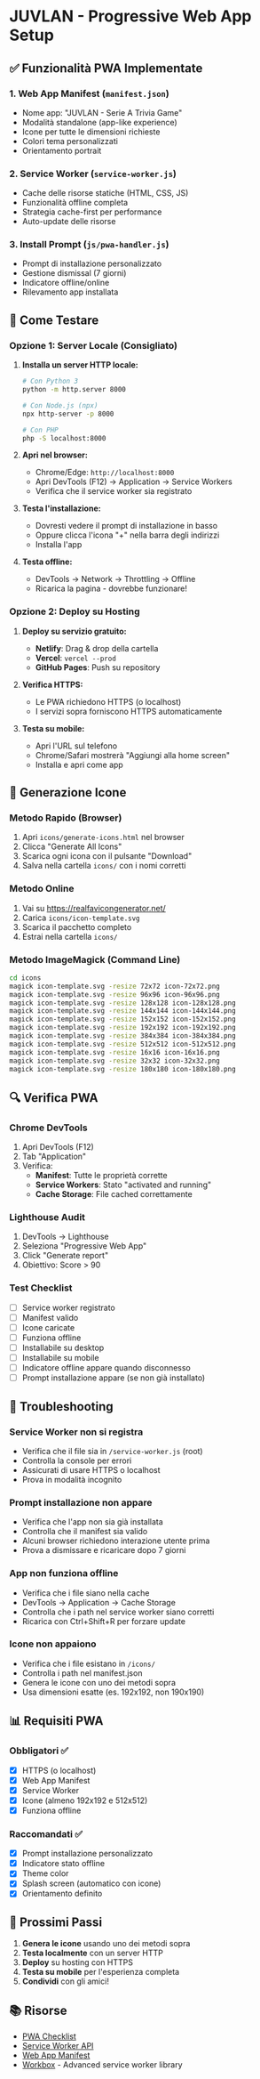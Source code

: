 # JUVLAN - Progressive Web App Setup

## ✅ Funzionalità PWA Implementate

### 1. Web App Manifest (`manifest.json`)
- Nome app: "JUVLAN - Serie A Trivia Game"
- Modalità standalone (app-like experience)
- Icone per tutte le dimensioni richieste
- Colori tema personalizzati
- Orientamento portrait

### 2. Service Worker (`service-worker.js`)
- Cache delle risorse statiche (HTML, CSS, JS)
- Funzionalità offline completa
- Strategia cache-first per performance
- Auto-update delle risorse

### 3. Install Prompt (`js/pwa-handler.js`)
- Prompt di installazione personalizzato
- Gestione dismissal (7 giorni)
- Indicatore offline/online
- Rilevamento app installata

## 🚀 Come Testare

### Opzione 1: Server Locale (Consigliato)

1. **Installa un server HTTP locale:**
   ```bash
   # Con Python 3
   python -m http.server 8000
   
   # Con Node.js (npx)
   npx http-server -p 8000
   
   # Con PHP
   php -S localhost:8000
   ```

2. **Apri nel browser:**
   - Chrome/Edge: `http://localhost:8000`
   - Apri DevTools (F12) → Application → Service Workers
   - Verifica che il service worker sia registrato

3. **Testa l'installazione:**
   - Dovresti vedere il prompt di installazione in basso
   - Oppure clicca l'icona "+" nella barra degli indirizzi
   - Installa l'app

4. **Testa offline:**
   - DevTools → Network → Throttling → Offline
   - Ricarica la pagina - dovrebbe funzionare!

### Opzione 2: Deploy su Hosting

1. **Deploy su servizio gratuito:**
   - **Netlify**: Drag & drop della cartella
   - **Vercel**: `vercel --prod`
   - **GitHub Pages**: Push su repository

2. **Verifica HTTPS:**
   - Le PWA richiedono HTTPS (o localhost)
   - I servizi sopra forniscono HTTPS automaticamente

3. **Testa su mobile:**
   - Apri l'URL sul telefono
   - Chrome/Safari mostrerà "Aggiungi alla home screen"
   - Installa e apri come app

## 📱 Generazione Icone

### Metodo Rapido (Browser)
1. Apri `icons/generate-icons.html` nel browser
2. Clicca "Generate All Icons"
3. Scarica ogni icona con il pulsante "Download"
4. Salva nella cartella `icons/` con i nomi corretti

### Metodo Online
1. Vai su https://realfavicongenerator.net/
2. Carica `icons/icon-template.svg`
3. Scarica il pacchetto completo
4. Estrai nella cartella `icons/`

### Metodo ImageMagick (Command Line)
```bash
cd icons
magick icon-template.svg -resize 72x72 icon-72x72.png
magick icon-template.svg -resize 96x96 icon-96x96.png
magick icon-template.svg -resize 128x128 icon-128x128.png
magick icon-template.svg -resize 144x144 icon-144x144.png
magick icon-template.svg -resize 152x152 icon-152x152.png
magick icon-template.svg -resize 192x192 icon-192x192.png
magick icon-template.svg -resize 384x384 icon-384x384.png
magick icon-template.svg -resize 512x512 icon-512x512.png
magick icon-template.svg -resize 16x16 icon-16x16.png
magick icon-template.svg -resize 32x32 icon-32x32.png
magick icon-template.svg -resize 180x180 icon-180x180.png
```

## 🔍 Verifica PWA

### Chrome DevTools
1. Apri DevTools (F12)
2. Tab "Application"
3. Verifica:
   - **Manifest**: Tutte le proprietà corrette
   - **Service Workers**: Stato "activated and running"
   - **Cache Storage**: File cached correttamente

### Lighthouse Audit
1. DevTools → Lighthouse
2. Seleziona "Progressive Web App"
3. Click "Generate report"
4. Obiettivo: Score > 90

### Test Checklist
- [ ] Service worker registrato
- [ ] Manifest valido
- [ ] Icone caricate
- [ ] Funziona offline
- [ ] Installabile su desktop
- [ ] Installabile su mobile
- [ ] Indicatore offline appare quando disconnesso
- [ ] Prompt installazione appare (se non già installato)

## 🐛 Troubleshooting

### Service Worker non si registra
- Verifica che il file sia in `/service-worker.js` (root)
- Controlla la console per errori
- Assicurati di usare HTTPS o localhost
- Prova in modalità incognito

### Prompt installazione non appare
- Verifica che l'app non sia già installata
- Controlla che il manifest sia valido
- Alcuni browser richiedono interazione utente prima
- Prova a dismissare e ricaricare dopo 7 giorni

### App non funziona offline
- Verifica che i file siano nella cache
- DevTools → Application → Cache Storage
- Controlla che i path nel service worker siano corretti
- Ricarica con Ctrl+Shift+R per forzare update

### Icone non appaiono
- Verifica che i file esistano in `/icons/`
- Controlla i path nel manifest.json
- Genera le icone con uno dei metodi sopra
- Usa dimensioni esatte (es. 192x192, non 190x190)

## 📊 Requisiti PWA

### Obbligatori ✅
- [x] HTTPS (o localhost)
- [x] Web App Manifest
- [x] Service Worker
- [x] Icone (almeno 192x192 e 512x512)
- [x] Funziona offline

### Raccomandati ✅
- [x] Prompt installazione personalizzato
- [x] Indicatore stato offline
- [x] Theme color
- [x] Splash screen (automatico con icone)
- [x] Orientamento definito

## 🎯 Prossimi Passi

1. **Genera le icone** usando uno dei metodi sopra
2. **Testa localmente** con un server HTTP
3. **Deploy** su hosting con HTTPS
4. **Testa su mobile** per l'esperienza completa
5. **Condividi** con gli amici!

## 📚 Risorse

- [PWA Checklist](https://web.dev/pwa-checklist/)
- [Service Worker API](https://developer.mozilla.org/en-US/docs/Web/API/Service_Worker_API)
- [Web App Manifest](https://developer.mozilla.org/en-US/docs/Web/Manifest)
- [Workbox](https://developers.google.com/web/tools/workbox) - Advanced service worker library
